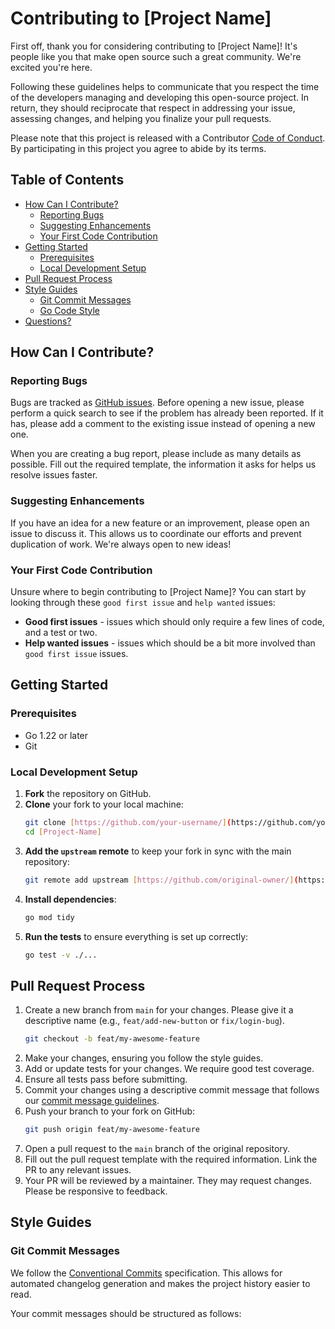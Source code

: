 # Contributing to [Project Name]

First off, thank you for considering contributing to [Project Name]! It's people like you that make open source such a great community. We're excited you're here.

Following these guidelines helps to communicate that you respect the time of the developers managing and developing this open-source project. In return, they should reciprocate that respect in addressing your issue, assessing changes, and helping you finalize your pull requests.

Please note that this project is released with a Contributor [Code of Conduct](CODE_OF_CONDUCT.md). By participating in this project you agree to abide by its terms.

## Table of Contents
- [How Can I Contribute?](#how-can-i-contribute)
  - [Reporting Bugs](#reporting-bugs)
  - [Suggesting Enhancements](#suggesting-enhancements)
  - [Your First Code Contribution](#your-first-code-contribution)
- [Getting Started](#getting-started)
  - [Prerequisites](#prerequisites)
  - [Local Development Setup](#local-development-setup)
- [Pull Request Process](#pull-request-process)
- [Style Guides](#style-guides)
  - [Git Commit Messages](#git-commit-messages)
  - [Go Code Style](#go-code-style)
- [Questions?](#questions)

## How Can I Contribute?

### Reporting Bugs
Bugs are tracked as [GitHub issues](link/to/your/issues). Before opening a new issue, please perform a quick search to see if the problem has already been reported. If it has, please add a comment to the existing issue instead of opening a new one.

When you are creating a bug report, please include as many details as possible. Fill out the required template, the information it asks for helps us resolve issues faster.

### Suggesting Enhancements
If you have an idea for a new feature or an improvement, please open an issue to discuss it. This allows us to coordinate our efforts and prevent duplication of work. We're always open to new ideas!

### Your First Code Contribution
Unsure where to begin contributing to [Project Name]? You can start by looking through these `good first issue` and `help wanted` issues:
* **Good first issues** - issues which should only require a few lines of code, and a test or two.
* **Help wanted issues** - issues which should be a bit more involved than `good first issue` issues.

## Getting Started

### Prerequisites
- Go 1.22 or later
- Git

### Local Development Setup
1.  **Fork** the repository on GitHub.
2.  **Clone** your fork to your local machine:
    ```bash
    git clone [https://github.com/your-username/](https://github.com/your-username/)[Project-Name].git
    cd [Project-Name]
    ```
3.  **Add the `upstream` remote** to keep your fork in sync with the main repository:
    ```bash
    git remote add upstream [https://github.com/original-owner/](https://github.com/original-owner/)[Project-Name].git
    ```
4.  **Install dependencies**:
    ```bash
    go mod tidy
    ```
5.  **Run the tests** to ensure everything is set up correctly:
    ```bash
    go test -v ./...
    ```

## Pull Request Process
1.  Create a new branch from `main` for your changes. Please give it a descriptive name (e.g., `feat/add-new-button` or `fix/login-bug`).
    ```bash
    git checkout -b feat/my-awesome-feature
    ```
2.  Make your changes, ensuring you follow the style guides.
3.  Add or update tests for your changes. We require good test coverage.
4.  Ensure all tests pass before submitting.
5.  Commit your changes using a descriptive commit message that follows our [commit message guidelines](#git-commit-messages).
6.  Push your branch to your fork on GitHub:
    ```bash
    git push origin feat/my-awesome-feature
    ```
7.  Open a pull request to the `main` branch of the original repository.
8.  Fill out the pull request template with the required information. Link the PR to any relevant issues.
9.  Your PR will be reviewed by a maintainer. They may request changes. Please be responsive to feedback.

## Style Guides

### Git Commit Messages
We follow the [Conventional Commits](https://www.conventionalcommits.org/en/v1.0.0/) specification. This allows for automated changelog generation and makes the project history easier to read.

Your commit messages should be structured as follows:
